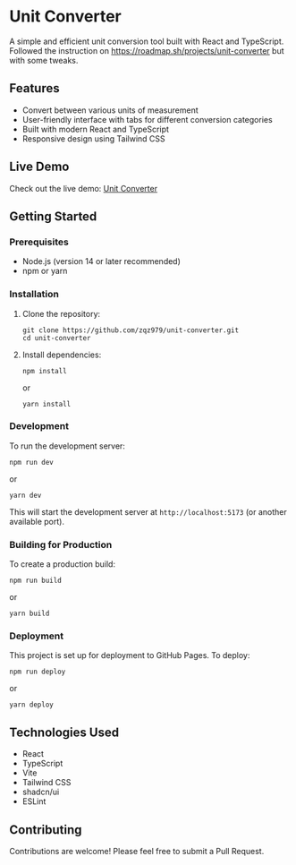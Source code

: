 # Unit Converter

A simple and efficient unit conversion tool built with React and TypeScript. Followed the instruction on https://roadmap.sh/projects/unit-converter but with some tweaks.

## Features

- Convert between various units of measurement
- User-friendly interface with tabs for different conversion categories
- Built with modern React and TypeScript
- Responsive design using Tailwind CSS

## Live Demo

Check out the live demo: [Unit Converter](https://zqz979.github.io/unit-converter/)

## Getting Started

### Prerequisites

- Node.js (version 14 or later recommended)
- npm or yarn

### Installation

1. Clone the repository:

   ```
   git clone https://github.com/zqz979/unit-converter.git
   cd unit-converter
   ```

2. Install dependencies:
   ```
   npm install
   ```
   or
   ```
   yarn install
   ```

### Development

To run the development server:

```
npm run dev
```

or

```
yarn dev
```

This will start the development server at `http://localhost:5173` (or another available port).

### Building for Production

To create a production build:

```
npm run build
```

or

```
yarn build
```

### Deployment

This project is set up for deployment to GitHub Pages. To deploy:

```
npm run deploy
```

or

```
yarn deploy
```

## Technologies Used

- React
- TypeScript
- Vite
- Tailwind CSS
- shadcn/ui
- ESLint

## Contributing

Contributions are welcome! Please feel free to submit a Pull Request.
